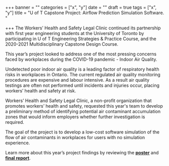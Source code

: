 +++
banner = ""
categories = ["x", "y"]
date = ""
draft = true
tags = ["x", "y"]
title = "U of T Capstone Project: Airflow Prediction Simulation Software. "

+++
The Workers’ Health and Safety Legal Clinic continued its partnership with first year engineering students at the University of Toronto by participating in U of T Engineering Strategies & Practice Course, and the 2020-2021 Multidisciplinary Capstone Design Course.

This year’s project looked to address one of the most pressing concerns faced by workplaces during the COVID-19 pandemic - Indoor Air Quality.

Undetected poor indoor air quality is a leading factor of respiratory health risks in workplaces in Ontario. The current regulated air quality monitoring procedures are expensive and labour intensive. As a result air quality testings are often not performed until incidents and injuries occur, placing workers’ health and safety at risk.

Workers’ Health and Safety Legal Clinic, a non-profit organization that promotes workers’ health and safety, requested this year's team to develop a preliminary method of identifying potential air contaminant accumulation zones that would inform employers whether further investigation is required.

The goal of the project is to develop a low-cost software simulation of the flow of air contaminants in workplaces for users with no simulation experience.

Learn more about this year’s project findings by reviewing the [**poster**](https://s3.amazonaws.com/newsletter.workers-safety.ca/newsletters/Clinic+Projects/U+of+T+Capstone+Project/2021-Team+H%26S+-+Design+Showcase+Poster.pdf) and [**final report**](https://s3.amazonaws.com/newsletter.workers-safety.ca/newsletters/Clinic+Projects/U+of+T+Capstone+Project/2021-Team+H%26S+-+Final+Report.pdf).